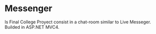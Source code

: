 # Messenger
Is Final College Proyect consist in a chat-room similar to Live Messeger. Builded in ASP.NET MVC4.
